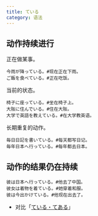 ```yaml
---
title: ている
category: 语法
---
```


## 动作持续进行

正在做某事。

```example
今雨が降っている。#现在正在下雨。
ご飯を食べている。#正在吃饭。
```

当前的状态。

```example
椅子に座っている。#坐在椅子上。
大阪に住んでいる。#住在大阪。
大学で英語を教えている。#在大学教英语。
```

长期重复的动作。

```example
毎日日記を書いている。#每天都写日记。
毎年日本へ行っている。#每年都去日本。
```

## 动作的结果仍在持续

```example
彼は日本へ行っている。#他去了中国。
彼女は着物を着ている。#她穿着和服。
彼は今出かけている。#他现在出去了。
```

- 对比「[ている・てある](teiru-tearu)」
